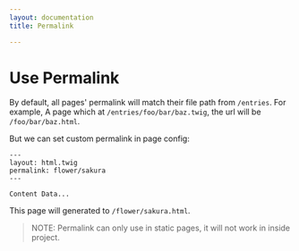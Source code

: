 ```yaml
---
layout: documentation
title: Permalink

---
```


# Use Permalink

By default, all pages' permalink will match their file path from `/entries`.
For example, A page which at `/entries/foo/bar/baz.twig`, the url will be `/foo/bar/baz.html`.

But we can set custom permalink in page config:

``` twig
---
layout: html.twig
permalink: flower/sakura
---

Content Data...
```

This page will generated to `/flower/sakura.html`.

> NOTE: Permalink can only use in static pages, it will not work in inside project.


